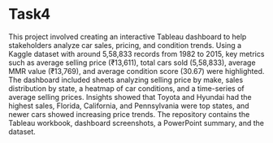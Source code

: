 # Task4
This project involved creating an interactive Tableau dashboard to help stakeholders analyze car sales, pricing, and condition trends. Using a Kaggle dataset with around 5,58,833 records from 1982 to 2015, key metrics such as average selling price (₹13,611), total cars sold (5,58,833), average MMR value (₹13,769), and average condition score (30.67) were highlighted. The dashboard included sheets analyzing selling price by make, sales distribution by state, a heatmap of car conditions, and a time-series of average selling prices. Insights showed that Toyota and Hyundai had the highest sales, Florida, California, and Pennsylvania were top states, and newer cars showed increasing price trends. The repository contains the Tableau workbook, dashboard screenshots, a PowerPoint summary, and the dataset.
